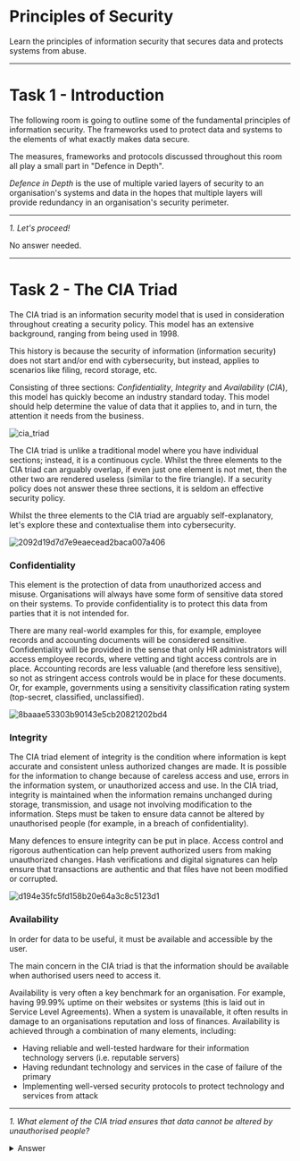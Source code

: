 # Principles of Security

Learn the principles of information security that secures data and protects systems from abuse.

---

# Task 1 - Introduction

The following room is going to outline some of the fundamental principles of information security. The frameworks used to protect data and systems to the elements of what exactly makes data secure.

The measures, frameworks and protocols discussed throughout this room all play a small part in "Defence in Depth".

_Defence in Depth_ is the use of multiple varied layers of security to an organisation's systems and data in the hopes that multiple layers will provide redundancy in an organisation's security perimeter.

---

_1. Let's proceed!_

No answer needed.

---

# Task 2 - The CIA Triad

The CIA triad is an information security model that is used in consideration throughout creating a security policy. This model has an extensive background, ranging from being used in 1998.

This history is because the security of information (information security) does not start and/or end with cybersecurity, but instead, applies to scenarios like filing, record storage, etc.

Consisting of three sections: _Confidentiality_, _Integrity_ and _Availability_ (_CIA_), this model has quickly become an industry standard today. This model should help determine the value of data that it applies to, and in turn, the attention it needs from the business.

![cia_triad](https://github.com/djiotua/tryhackme/assets/134016731/d0a321db-8791-41da-a91c-e5a991a5102c)

The CIA triad is unlike a traditional model where you have individual sections; instead, it is a continuous cycle. Whilst the three elements to the CIA triad can arguably overlap, if even just one element is not met, then the other two are rendered useless (similar to the fire triangle). If a security policy does not answer these three sections, it is seldom an effective security policy.

Whilst the three elements to the CIA triad are arguably self-explanatory, let's explore these and contextualise them into cybersecurity.

![2092d19d7d7e9eaecead2baca007a406](https://github.com/djiotua/tryhackme/assets/134016731/991cd06d-b5ad-449f-bbe7-9487b8c3f77f)

### Confidentiality

This element is the protection of data from unauthorized access and misuse. Organisations will always have some form of sensitive data stored on their systems. To provide confidentiality is to protect this data from parties that it is not intended for.

There are many real-world examples for this, for example, employee records and accounting documents will be considered sensitive. Confidentiality will be provided in the sense that only HR administrators will access employee records, where vetting and tight access controls are in place. Accounting records are less valuable (and therefore less sensitive), so not as stringent access controls would be in place for these documents. Or, for example, governments using a sensitivity classification rating system (top-secret, classified, unclassified).

![8baaae53303b90143e5cb20821202bd4](https://github.com/djiotua/tryhackme/assets/134016731/15bfc95a-4aee-400a-9b02-e1f0236a2155)

### Integrity

The CIA triad element of integrity is the condition where information is kept accurate and consistent unless authorized changes are made. It is possible for the information to change because of careless access and use, errors in the information system, or unauthorized access and use. In the CIA triad, integrity is maintained when the information remains unchanged during storage, transmission, and usage not involving modification to the information. Steps must be taken to ensure data cannot be altered by unauthorised people (for example, in a breach of confidentiality).

Many defences to ensure integrity can be put in place. Access control and rigorous authentication can help prevent authorized users from making unauthorized changes. Hash verifications and digital signatures can help ensure that transactions are authentic and that files have not been modified or corrupted.

![d194e35fc5fd158b20e64a3c8c5123d1](https://github.com/djiotua/tryhackme/assets/134016731/8d457f47-1d4c-44cd-ba29-5cc2accaad75)

### Availability

In order for data to be useful, it must be available and accessible by the user.

The main concern in the CIA triad is that the information should be available when authorised users need to access it.

Availability is very often a key benchmark for an organisation. For example, having 99.99% uptime on their websites or systems (this is laid out in Service Level Agreements). When a system is unavailable, it often results in damage to an organisations reputation and loss of finances. Availability is achieved through a combination of many elements, including:

- Having reliable and well-tested hardware for their information technology servers (i.e. reputable servers)
- Having redundant technology and services in the case of failure of the primary
- Implementing well-versed security protocols to protect technology and services from attack

---

_1. What element of the CIA triad ensures that data cannot be altered by unauthorised people?_

  <details>
    <summary>Answer</summary>

    Integrity
  </details>

  
